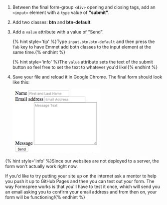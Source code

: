 1. Between the final form-group `<div>` opening and closing tags, add an `<input>` element with a `type` value of **"submit"**.

1. Add two classes: **btn** and **btn-default**.

2. Add a `value` attribute with a value of "Send".

    {% hint style='tip' %}Type `input.btn.btn-default` and then press the `Tab` key to have Emmet add both classes to the input element at the same time.{% endhint %}

    {% hint style='info' %}The `value` attribute sets the text of the submit button so feel free to set the text to whatever you'd like!{% endhint %}

1. Save your file and reload it in Google Chrome. The final form should look like this:

    ![](images/fourthForm.png)    

{% hint style='info' %}Since our websites are not deployed to a server, the form won't actually work right now.

If you'd like to try putting your site up on the internet ask a mentor to help you push it up to GitHub Pages and then you can test out your form.  The way Formspree works is that you'll have to test it once, which will send you an email asking you to confirm your email address and from then on, your form will be functioning!{% endhint %}

